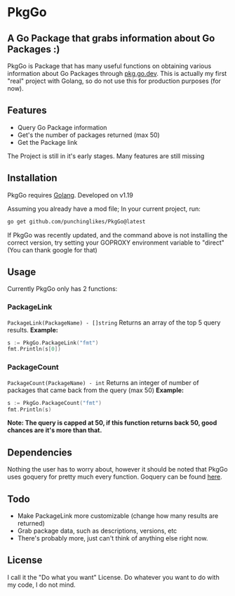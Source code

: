 # PkgGo
## A Go Package that grabs information about Go Packages :)

PkgGo is Package that has many useful functions on obtaining various information about Go Packages through [pkg.go.dev](https://pkg.go.dev). This is actually my first "real" project with Golang, so do not use this for production purposes (for now).

## Features

- Query Go Package information
- Get's the number of packages returned (max 50)
- Get the Package link

The Project is still in it's early stages. Many features are still missing

## Installation

PkgGo requires [Golang](https://go.dev/). Developed on v1.19

Assuming you already have a mod file;
In your current project, run:

```sh
go get github.com/punchinglikes/PkgGo@latest
```
If PkgGo was recently updated, and the command above is not installing the correct version, try setting your GOPROXY environment variable to "direct" (You can thank google for that)

## Usage

Currently PkgGo only has 2 functions:
### PackageLink
```PackageLink(PackageName) - []string```
Returns an array of the top 5 query results.
**Example:**
```go
s := PkgGo.PackageLink("fmt")
fmt.Println(s[0])
```
### PackageCount
```PackageCount(PackageName) - int```
Returns an integer of number of packages that came back from the query (max 50)
**Example:**
```Go
s := PkgGo.PackageCount("fmt")
fmt.Println(s)
```
**Note: The query is capped at 50, if this function returns back 50, good chances are it's more than that.**
## Dependencies

Nothing the user has to worry about, however it should be noted that PkgGo uses goquery for pretty much every function. Goquery can be found [here](https://pkg.go.dev/github.com/PuerkitoBio/goquery).

## Todo

- Make PackageLink more customizable (change how many results are returned)
- Grab package data, such as descriptions, versions, etc
- There's probably more, just can't think of anything else right now.

## License

I call it the "Do what you want" License. Do whatever you want to do with my code, I do not mind.

